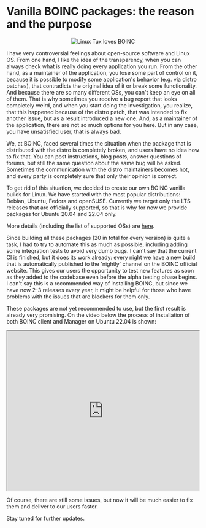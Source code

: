 # Vanilla BOINC packages: the reason and the purpose

<p align="center">
  <img src="https://blogger.googleusercontent.com/img/b/R29vZ2xl/AVvXsEjX7cvfmaHm-nq5CHEwPSVZmnSXaEZEEwUWhnJGX3UsVqBPXwgm1UPC5lR7JhSLsJhE-L0hgAxCT1UWYMDirvmlTxhQcQ6DVio5_APtXjd9TtkTNik1XiyDTIZfM5rk3FXLiOEvy9z-OtsbLXdaTI8rCPh9QA2nFXBOnATlWqN0fSRS3OJWpd095ocNXMEi/s3159/boinc_tux.png" alt="Linux Tux loves BOINC"/>
</p>

I have very controversial feelings about open-source software and Linux OS. From one hand, I like the idea of the transparency, when you can always check what is really doing every application you run. From the other hand, as a maintainer of the application, you lose some part of control on it, because it is possible to modify some application's behavior (e.g. via distro patches), that contradicts the original idea of it or break some functionality. And because there are so many different OSs, you can't keep an eye on all of them. That is why sometimes you receive a bug report that looks completely weird, and when you start doing the investigation, you realize, that this happened because of the distro patch, that was intended to fix another issue, but as a result introduced a new one. And, as a maintainer of the application, there are not so much options for you here. But in any case, you have unsatisfied user, that is always bad.

We, at BOINC, faced several times the situation when the package that is distributed with the distro is completely broken, and users have no idea how to fix that. You can post instructions, blog posts, answer questions of forums, but still the same question about the same bug will be asked. Sometimes the communication with the distro maintainers becomes hot, and every party is completely sure that only their opinion is correct.

To get rid of this situation, we decided to create our own BOINC vanilla builds for Linux. We have started with the most popular distributions: Debian, Ubuntu, Fedora and openSUSE. Currently we target only the LTS releases that are officially supported, so that is why for now we provide packages for Ubuntu 20.04 and 22.04 only.

More details (including the list of supported OSs) are [here](https://github.com/BOINC/boinc/wiki/Linux-DEB-and-RPM-support).

Since building all these packages (20 in total for every version) is quite a task, I had to try to automate this as much as possible, including adding some integration tests to avoid very dumb bugs. I can't say that the current CI is finished, but it does its work already: every night we have a new build that is automatically published to the 'nightly' channel on the BOINC official website. This gives our users the opportunity to test new features as soon as they added to the codebase even before the alpha testing phase begins. I can't say this is a recommended way of installing BOINC, but since we have now 2-3 releases every year, it might be helpful for those who have problems with the issues that are blockers for them only.

These packages are not yet recommended to use, but the first result is already very promising. On the video below the process of installation of both BOINC client and Manager on Ubuntu 22.04 is shown:

<p align="center">
  <iframe allowfullscreen="" class="BLOG_video_class" height="416" src="https://www.youtube.com/embed/DSxUckiTzPE" width="501" youtube-src-id="DSxUckiTzPE"/></iframe>
</p>

Of course, there are still some issues, but now it will be much easier to fix them and deliver to our users faster.

Stay tuned for further updates.
